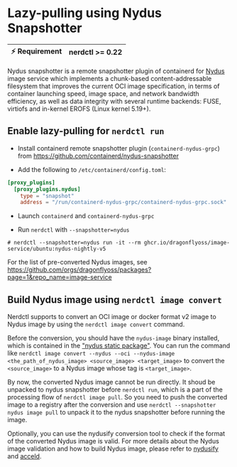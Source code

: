 # Lazy-pulling using Nydus Snapshotter

| :zap: Requirement | nerdctl >= 0.22 |
| ----------------- | --------------- |

Nydus snapshotter is a remote snapshotter plugin of containerd for [Nydus](https://github.com/dragonflyoss/image-service) image service which implements a chunk-based content-addressable filesystem that improves the current OCI image specification, in terms of container launching speed, image space, and network bandwidth efficiency, as well as data integrity with several runtime backends: FUSE, virtiofs and in-kernel EROFS (Linux kernel 5.19+).

## Enable lazy-pulling for `nerdctl run`

- Install containerd remote snapshotter plugin (`containerd-nydus-grpc`) from https://github.com/containerd/nydus-snapshotter

- Add the following to `/etc/containerd/config.toml`:
```toml
[proxy_plugins]
  [proxy_plugins.nydus]
    type = "snapshot"
    address = "/run/containerd-nydus-grpc/containerd-nydus-grpc.sock"
```

- Launch `containerd` and `containerd-nydus-grpc`

- Run `nerdctl` with `--snapshotter=nydus`
```console
# nerdctl --snapshotter=nydus run -it --rm ghcr.io/dragonflyoss/image-service/ubuntu:nydus-nightly-v5
```

For the list of pre-converted Nydus images, see https://github.com/orgs/dragonflyoss/packages?page=1&repo_name=image-service

## Build Nydus image using `nerdctl image convert`

Nerdctl supports to convert an OCI image or docker format v2 image to Nydus image by using the `nerdctl image convert` command.

Before the conversion, you should have the `nydus-image` binary installed, which is contained in the ["nydus static package"](https://github.com/dragonflyoss/image-service/releases). You can run the command like `nerdctl image convert --nydus --oci --nydus-image <the_path_of_nydus_image> <source_image> <target_image>` to convert the `<source_image>` to a Nydus image whose tag is `<target_image>`.

By now, the converted Nydus image cannot be run directly. It shoud be unpacked to nydus snapshotter before `nerdctl run`, which is a part of the processing flow of `nerdctl image pull`. So you need to push the converted image to a registry after the conversion and use `nerdctl --snapshotter nydus image pull` to unpack it to the nydus snapshotter before running the image.

Optionally, you can use the nydusify conversion tool to check if the format of the converted Nydus image is valid. For more details about the Nydus image validation and how to build Nydus image, please refer to [nydusify](https://github.com/dragonflyoss/image-service/blob/master/docs/nydusify.md) and [acceld](https://github.com/goharbor/acceleration-service).
